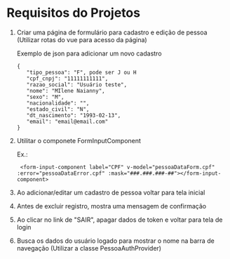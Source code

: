 # Requisitos do Projetos

1. Criar uma página de formulário para cadastro e edição de pessoa (Utilizar rotas do vue para acesso da página)

   Exemplo de json para adicionar um novo cadastro
   ```
   {
      "tipo_pessoa": "F", pode ser J ou H
      "cpf_cnpj": "11111111111",
      "razao_social": "Usuário teste",
      "nome": "MIlene Naianny",
      "sexo": "M",
      "nacionalidade": "",
      "estado_civil": "N",      
      "dt_nascimento": "1993-02-13",
      "email": "email@email.com"
   }
   ```

2. Utilitar o componete FormInputComponent

   Ex.:
   ```
    <form-input-component label="CPF" v-model="pessoaDataForm.cpf" :error="pessoaDataError.cpf" :mask="###.###.###-##"></form-input-component>       
   ```
3. Ao adicionar/editar um cadastro de pessoa voltar para tela inicial
4. Antes de excluir registro, mostra uma mensagem de confirmação
5. Ao clicar no link de "SAIR", apagar dados de token e voltar para tela de login
6. Busca os dados do usuário logado para mostrar o nome na barra de navegação (Utilizar a classe PessoaAuthProvider)
